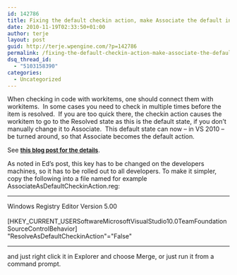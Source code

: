 ```yaml
---
id: 142786
title: Fixing the default checkin action, make Associate the default instead of Resolve
date: 2010-11-19T02:33:50+01:00
author: terje
layout: post
guid: http://terje.wpengine.com/?p=142786
permalink: /fixing-the-default-checkin-action-make-associate-the-default-instead-of-resolve/
dsq_thread_id:
  - "5103158390"
categories:
  - Uncategorized
---
```

<p>When checking in code with workitems, one should connect them with workitems.  In some cases you need to check in multiple times before the item is resolved.  If you are too quick there, the checkin action causes the workitem to go to the Resolved state as this is the default state, if you don’t manually change it to Associate.  This default state can now – in VS 2010 – be turned around, so that Associate becomes the default action.</p>  <p>See <a href="http://www.edsquared.com/2010/11/17/Set+Associate+To+Default+Action+Instead+Of+Resolved+For+TFS+Work+Item+Changeset+Associations.aspx" target="_blank"><strong><font size="2">this blog post for the details</font></strong></a>. </p>  <p>As noted in Ed’s post, this key has to be changed on the developers machines, so it has to be rolled out to all developers. To make it simpler, copy the following into a file named for example AssociateAsDefaultCheckinAction.reg:</p>  <hr />  <p>Windows Registry Editor Version 5.00   <br />    <br />[HKEY_CURRENT_USERSoftwareMicrosoftVisualStudio10.0TeamFoundationSourceControlBehavior]    <br /><span class="str">"ResolveAsDefaultCheckinAction"</span>=<span class="str">"False"</span>    <br /></p>  <hr />  <p>and just right click it in Explorer and choose Merge, or just run it from a command prompt.</p>